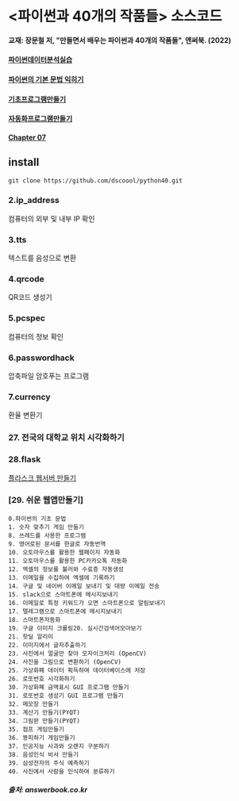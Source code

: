 # <파이썬과 40개의 작품들> 소스코드
#### 교재: 장문철 저, "만들면서 배우는 파이썬과 40개의 작품들", 앤써북. (2022)

#### [파이썬데이터분석실습](https://docs.google.com/presentation/d/1TSORkj_W-_ZizkwT1ieE2d3co3_eYebPK1So6XcAFP4/edit?usp=sharing)

#### [파이썬의 기본 문법 익히기](https://docs.google.com/presentation/d/117t8JXWsIoRm4iqvj94O5B2R7YaGItfWA_n2S3YSF1M/edit?usp=sharing)

#### [기초프로그램만들기](https://docs.google.com/presentation/d/1fv0PkGKrQt7u2UvK0tijDB8wOOSm6ys_S5QN-14CRS8/edit?usp=sharing)

#### [자동화프로그램만들기](https://docs.google.com/presentation/d/1trqfaAdd6b59V7lx00jxnUaciS1jV782aS_ofgxAudY/edit?usp=sharing)

#### [Chapter 07](https://docs.google.com/presentation/d/1fNzMSAvdLI9byzxIDWYAhfQKO165fYrdnG-PFSxk56g/edit?usp=sharing)

## install
    git clone https://github.com/dscoool/python40.git

    

### 2.ip_address
컴퓨터의 외부 및 내부 IP 확인​

### 3.tts
텍스트를 음성으로 변환

### 4.qrcode
QR코드 생성기

### 5.pcspec 
컴퓨터의 정보 확인

### 6.passwordhack
압축파일 암호푸는 프로그램

### 7.currency
환율 변환기

### 27. 전국의 대학교 위치 시각화하기

### 28.flask
[플라스크 웹서버 만들기](https://daco2020.tistory.com/802)

### [29. 쉬운 웹앱만들기]
    0.파이썬의 기초 문법
    1. 숫자 맞추기 게임 만들기
    8. 쓰레드를 사용한 프로그램
    9. 영어로된 문서를 한글로 자동번역
    10. 오토마우스를 활용한 웹페이지 자동화
    11. 오토마우스를 활용한 PC카카오톡 자동화
    12. 엑셀의 정보를 불러와 수료증 자동생성
    13. 이메일을 수집하여 엑셀에 기록하기
    14. 구글 및 네이버 이메일 보내기 및 대량 이메일 전송
    15. slack으로 스마트폰에 메시지보내기
    16. 이메일로 특정 키워드가 오면 스마트폰으로 알림보내기
    17. 텔레그램으로 스마트폰에 메시지보내기
    18. 스마트폰자동화
    19. 구글 이미지 크롤링20. 실시간검색어모아보기
    21. 핫딜 알리미
    22. 이미지에서 글자추출하기
    23. 사진에서 얼굴만 찾아 모자이크처리 (OpenCV)
    24. 사진을 그림으로 변환하기 (OpenCV)
    25. 가상화폐 데이터 획득하여 데이터베이스에 저장
    26. 로또번호 시각화하기
    30. 가상화폐 금액표시 GUI 프로그램 만들기
    31. 로또번호 생성기 GUI 프로그램 만들기
    32. 메모장 만들기
    33. 계산기 만들기(PYQT)
    34. 그림판 만들기(PYQT)
    35. 점프 게임만들기
    36. 똥피하기 게임만들기
    37. 인공지능 사과와 오렌지 구분하기
    38. 음성인식 비서 만들기
    39. 삼성전자의 주식 예측하기
    40. 사진에서 사람을 인식하여 분류하기

##### 출처: answerbook.co.kr
